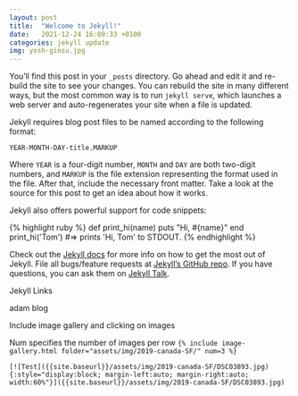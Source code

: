 ```yaml
---
layout: post
title:  "Welcome to Jekyll!"
date:   2021-12-24 16:09:33 +0100
categories: jekyll update
img: yosh-ginsu.jpg
---
```

You’ll find this post in your `_posts` directory. Go ahead and edit it and re-build the site to see your changes. You can rebuild the site in many different ways, but the most common way is to run `jekyll serve`, which launches a web server and auto-regenerates your site when a file is updated.

Jekyll requires blog post files to be named according to the following format:

`YEAR-MONTH-DAY-title.MARKUP`

Where `YEAR` is a four-digit number, `MONTH` and `DAY` are both two-digit numbers, and `MARKUP` is the file extension representing the format used in the file. After that, include the necessary front matter. Take a look at the source for this post to get an idea about how it works.

Jekyll also offers powerful support for code snippets:

{% highlight ruby %}
def print_hi(name)
  puts "Hi, #{name}"
end
print_hi('Tom')
#=> prints 'Hi, Tom' to STDOUT.
{% endhighlight %}

Check out the [Jekyll docs][jekyll-docs] for more info on how to get the most out of Jekyll. File all bugs/feature requests at [Jekyll’s GitHub repo][jekyll-gh]. If you have questions, you can ask them on [Jekyll Talk][jekyll-talk].

[jekyll-docs]: https://jekyllrb.com/docs/home
[jekyll-gh]:   https://github.com/jekyll/jekyll
[jekyll-talk]: https://talk.jekyllrb.com/


Jekyll Links

adam blog 


Include image gallery and clicking on images

Num specifies the number of images per row 
`{% include image-gallery.html folder="assets/img/2019-canada-SF/" num=3 %}`


`[![Test]({{site.baseurl}}/assets/img/2019-canada-SF/DSC03893.jpg){:style="display:block; margin-left:auto; margin-right:auto; width:60%"}]({{site.baseurl}}/assets/img/2019-canada-SF/DSC03893.jpg)`

